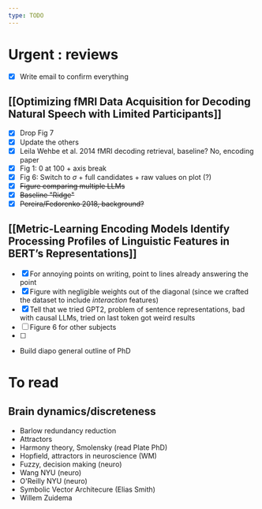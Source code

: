 ```yaml
---
type: TODO
---
```

# Urgent : reviews
- [x] Write email to confirm everything
## [[Optimizing fMRI Data Acquisition for Decoding Natural Speech with Limited Participants]]
- [x] Drop Fig 7
- [x] Update the others
- [x] Leila Wehbe et al. 2014 fMRI decoding retrieval, baseline? No, encoding paper
- [x] Fig 1: 0 at 100 + axis break
- [x] Fig 6: Switch to $\sigma$ + full candidates + raw values on plot (?)
- [x] ~~Figure comparing multiple LLMs~~
- [x] ~~Baseline "Ridge"~~
- [x] ~~Pereira/Fedorenko 2018, background?~~

## [[Metric-Learning Encoding Models Identify Processing Profiles of Linguistic Features in BERT’s Representations]]
- [x] For annoying points on writing, point to lines already answering the point
- [x] Figure with negligible weights out of the diagonal (since we crafted the dataset to include *interaction* features)
- [x] Tell that we tried GPT2, problem of sentence representations, bad with causal LLMs, tried on last token got weird results
- [ ] Figure 6 for other subjects
- [ ] 

- Build diapo general outline of PhD
# To read
## Brain dynamics/discreteness
- Barlow redundancy reduction
- Attractors
- Harmony theory, Smolensky (read Plate PhD)
- Hopfield, attractors in neuroscience (WM)
- Fuzzy, decision making (neuro)
- Wang NYU (neuro)
- O'Reilly NYU (neuro)
- Symbolic Vector Architecure (Elias Smith)
- Willem Zuidema